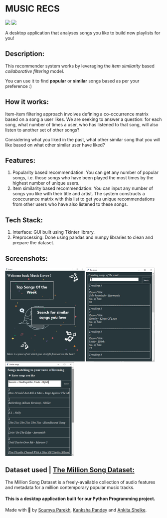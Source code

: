 # MUSIC RECS

[![](https://img.shields.io/badge/Made_with-Python3-blue?style=for-the-badge&logo=python)](https://www.python.org)
[![](https://img.shields.io/badge/IDE-VSCode-brightgreen?style=for-the-badge&logo=visual-studio-code)](https://code.visualstudio.com/)

A desktop application that analyses songs you like to build new playlists for you!

## Description:
This recommender system works by leveraging the _item similarity_ based _collaborative filtering_ model. 

You can use it to find **popular** or **similar** songs based as per your preference :)

## How it works:
Item-item filtering approach involves defining a co-occurrence matrix based on a song a user likes. We are seeking to answer a question: for each song, what number of times a user, who has listened to that song, will also listen to another set of other songs? 

Considering what you liked in the past, what other similar song that you will like based on what other similar user have liked?

## Features:
1. Popularity based recommendation: You can get any number of popular songs, i.e. those songs who have been played the most times by the highest number of unique users.
2. Item similarity based recommendation: You can input any number of songs you like with their title and artist. The system constructs a cooccurance matrix with this list to get you unique recommendations from other users who have also listened to these songs.

## Tech Stack:
1. Interface: GUI built using Tkinter library.
2. Preprocessing: Done using pandas and numpy libraries to clean and prepare the dataset.

## Screenshots:
<img src="https://github.com/rubyruins/music-recs/blob/master/screenshots/music_interface.PNG" height="300">    <img src="https://github.com/rubyruins/music-recs/blob/master/screenshots/popular_updated.PNG" height="300">    <img src="https://github.com/rubyruins/music-recs/blob/master/screenshots/similar_updated.PNG" height="300">

## Dataset used | [The Million Song Dataset:](http://millionsongdataset.com/)
The Million Song Dataset is a freely-available collection of audio features and metadata for a million contemporary popular music tracks.

#### This is a desktop application built for our Python Programming project.

Made with 💖 by [Soumya Parekh](https://github.com/rubyruins), [Kanksha Pandey](https://github.com/KankshaP) and [Ankita Shelke](https://github.com/as959).
